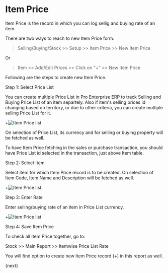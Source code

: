 # Item Price

Item Price is the record in which you can log sellig and buying rate of an item.

There are two ways to reach to new Item Price form.

> Selling/Buying/Stock >> Setup >> Item Price >> New Item Price

Or

> Item >> Add/Edit Prices >> Click on "+"  >> New Item Price

Following are the steps to create new Item Price.

Step 1: Select Price List

You can create multiple Price List in Pro Enterprise ERP to track Selling and Buying Price List of an item separtely. Also if item's selling prices id changing based on territory, or due to other criteria, you can create multiple selling Price List for it.

+<img class="screenshot" alt="Item Price list" src="/docs/assets/img/stock/item-price-1.png">

On selection of Price List, its currency and for selling or buying property will be fetched as well.

To have Item Price fetching in the sales or purchase transaction, you should have Price List id selected in the transaction, just above Item table.

Step 2: Select Item

Select item for which Item Price record is to be created. On selection of Item Code, Item Name and Description will be fetched as well.

+<img class="screenshot" alt="Item Price list" src="/docs/assets/img/stock/item-price-2.png">

Step 3: Enter Rate

Enter selling/buying rate of an item in Price List currency.

+<img class="screenshot" alt="Item Price list" src="/docs/assets/img/stock/item-price-3.png">

Step 4: Save Item Price

To check all Item Price together, go to:

Stock >> Main Report >> Itemwise Price List Rate

You will find option to create new Item Price record (+) in this report as well.

{next}
